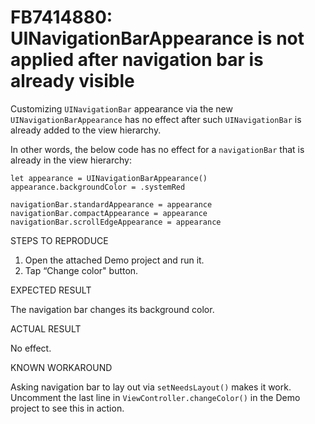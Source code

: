 # FB7414880: UINavigationBarAppearance is not applied after navigation bar is already visible

Customizing `UINavigationBar` appearance via the new `UINavigationBarAppearance` has no effect after such `UINavigationBar` is already added to the view hierarchy.

In other words, the below code has no effect for a `navigationBar` that is already in the view hierarchy:

```
let appearance = UINavigationBarAppearance()
appearance.backgroundColor = .systemRed

navigationBar.standardAppearance = appearance
navigationBar.compactAppearance = appearance
navigationBar.scrollEdgeAppearance = appearance
```

STEPS TO REPRODUCE

1. Open the attached Demo project and run it.
2. Tap “Change color" button.

EXPECTED RESULT

The navigation bar changes its background color.

ACTUAL RESULT

No effect.

KNOWN WORKAROUND

Asking navigation bar to lay out via `setNeedsLayout()` makes it work. Uncomment the last line in `ViewController.changeColor()` in the Demo project to see this in action.
